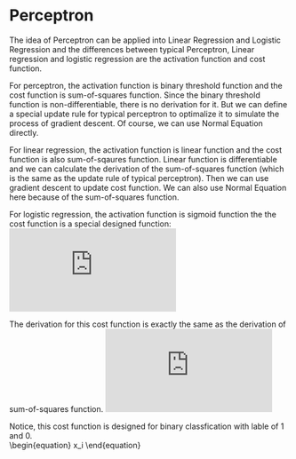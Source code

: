 <script type="text/javascript" src="http://cdn.mathjax.org/mathjax/latest/MathJax.js?config=default"></script>
# Perceptron

The idea of Perceptron can be applied into Linear Regression and Logistic Regression and the differences between typical Perceptron, Linear regression and logistic regression are the activation function and cost function.

For perceptron, the activation function is binary threshold function and the cost function is sum-of-squares function. Since the binary threshold function is non-differentiable, there is no derivation for it. But we can define a special update rule for typical perceptron to optimalize it to simulate the process of gradient descent. Of course, we can use Normal Equation directly.

For linear regression, the activation function is linear function and the cost function is also sum-of-sqaures function. Linear function is differentiable and we can calculate the derivation of the sum-of-squares function (which is the same as the update rule of typical perceptron). Then we can use gradient descent to update cost function. We can also use Normal Equation here because of the sum-of-squares function.

For logistic regression, the activation function is sigmoid function the the cost function is a special designed function: 
![equation](http://www.sciweavers.org/tex2img.php?eq=J%28%5Ctheta%29%20%3D%20%5Cfrac%7B1%7D%7Bm%7D%20%5Csum_%7Bi%3D1%7D%5Em%20%5B-y%5E%7B%28i%29%7Dlog%28h_%7B%5Ctheta%7D%28x%5E%7B%28i%29%7D%29%29-%281-y%5E%7B%28i%29%7D%29log%281-h_%7B%5Ctheta%7D%28x%5E%7B%28i%29%7D%29%29%5D&bc=White&fc=Black&im=jpg&fs=12&ff=arev&edit=0)

The derivation for this cost function is exactly the same as the derivation of sum-of-squares function. 
![equation](http://www.sciweavers.org/tex2img.php?eq=%5Cfrac%7B%5Cpartial%20J%28%5Ctheta%29%7D%7B%5Cpartial%20%5Ctheta_j%7D%3D%5Cfrac%7B1%7D%7Bm%7D%5Csum_%7Bi%3D1%7D%5E%7Bm%7D%20%28h_%7B%5Ctheta%7D%28x%5E%7B%28i%29%7D%29-y%5E%7B%28i%29%7D%29x_j%5E%7B%28i%29%7D&bc=White&fc=Black&im=jpg&fs=12&ff=arev&edit=0)

Notice, this cost function is designed for binary classfication with lable of 1 and 0.  
\begin{equation}
x_i
\end{equation}
